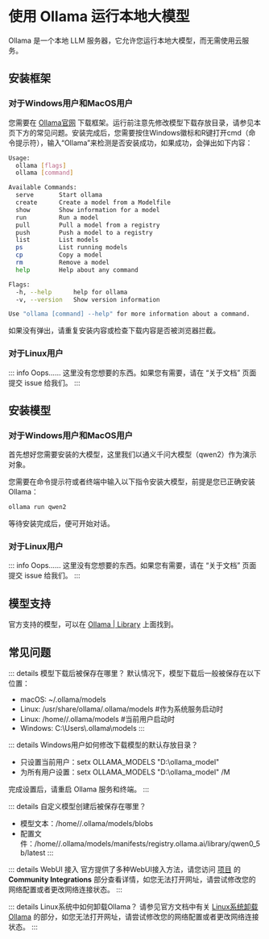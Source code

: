 # 使用 Ollama 运行本地大模型

Ollama 是一个本地 LLM 服务器，它允许您运行本地大模型，而无需使用云服务。

## 安装框架

### 对于Windows用户和MacOS用户

您需要在 [Ollama官网](https://ollama.com/download) 下载框架。运行前注意先修改模型下载存放目录，请参见本页下方的常见问题。安装完成后，您需要按住Windows徽标和R键打开cmd（命令提示符），输入“Ollama”来检测是否安装成功，如果成功，会弹出如下内容：

```bash
Usage:
  ollama [flags]
  ollama [command]

Available Commands:
  serve       Start ollama
  create      Create a model from a Modelfile
  show        Show information for a model
  run         Run a model
  pull        Pull a model from a registry
  push        Push a model to a registry
  list        List models
  ps          List running models
  cp          Copy a model
  rm          Remove a model
  help        Help about any command

Flags:
  -h, --help      help for ollama
  -v, --version   Show version information

Use "ollama [command] --help" for more information about a command.
```
如果没有弹出，请重复安装内容或检查下载内容是否被浏览器拦截。

### 对于Linux用户

::: info Oops……
这里没有您想要的东西。如果您有需要，请在 “关于文档” 页面提交 issue 给我们。
:::

## 安装模型

### 对于Windows用户和MacOS用户

首先想好您需要安装的大模型，这里我们以通义千问大模型（qwen2）作为演示对象。

您需要在命令提示符或者终端中输入以下指令安装大模型，前提是您已正确安装Ollama：

```bash
ollama run qwen2
```

等待安装完成后，便可开始对话。

### 对于Linux用户

::: info Oops……
这里没有您想要的东西。如果您有需要，请在 “关于文档” 页面提交 issue 给我们。
:::

## 模型支持

官方支持的模型，可以在 [Ollama | Library](https://ollama.com/library) 上面找到。

## 常见问题

::: details 模型下载后被保存在哪里？
默认情况下，模型下载后一般被保存在以下位置：
- macOS: ~/.ollama/models
- Linux: /usr/share/ollama/.ollama/models #作为系统服务启动时
- Linux: /home//.ollama/models #当前用户启动时
- Windows: C:\Users\\.ollama\models
:::

::: details Windows用户如何修改下载模型的默认存放目录？
- 只设置当前用户：setx OLLAMA_MODELS "D:\ollama_model" 
- 为所有用户设置：setx OLLAMA_MODELS "D:\ollama_model" /M

完成设置后，请重启 Ollama 服务和终端。
:::

::: details 自定义模型创建后被保存在哪里？
- 模型文本：/home//.ollama/models/blobs
- 配置文件：/home//.ollama/models/manifests/registry.ollama.ai/library/qwen0_5b/latest
:::

::: details WebUI 接入
官方提供了多种WebUI接入方法，请您访问 [项目](https://github.com/ollama/ollama) 的 **Community Integrations** 部分查看详情，如您无法打开网址，请尝试修改您的网络配置或者更改网络连接状态。
:::

::: details Linux系统中如何卸载Ollama？
请参见官方文档中有关 [Linux系统卸载Ollama](https://github.com/ollama/ollama/blob/main/docs/linux.md) 的部分，如您无法打开网址，请尝试修改您的网络配置或者更改网络连接状态。
:::
